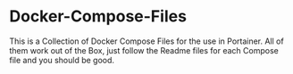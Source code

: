 # Docker-Compose-Files

This is a Collection of Docker Compose Files for the use in Portainer. All of them work out of the Box, just follow the Readme files for each Compose file and you should be good.